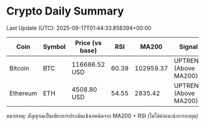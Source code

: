 # Crypto Daily Summary

Last Update (UTC): 2025-09-17T01:44:33.858394+00:00

| Coin | Symbol | Price (vs base) | RSI | MA200 | Signal |
|------|--------|------------------|-----|-------|--------|
| Bitcoin | BTC | 116686.52 USD | 60.39 | 102959.37 | UPTREND (Above MA200) |
| Ethereum | ETH | 4508.80 USD | 54.55 | 2835.42 | UPTREND (Above MA200) |

หมายเหตุ: สัญญาณเป็นเพียงการประเมินเชิงเทคนิคจาก MA200 + RSI (ไม่ใช่คำแนะนำการลงทุน)